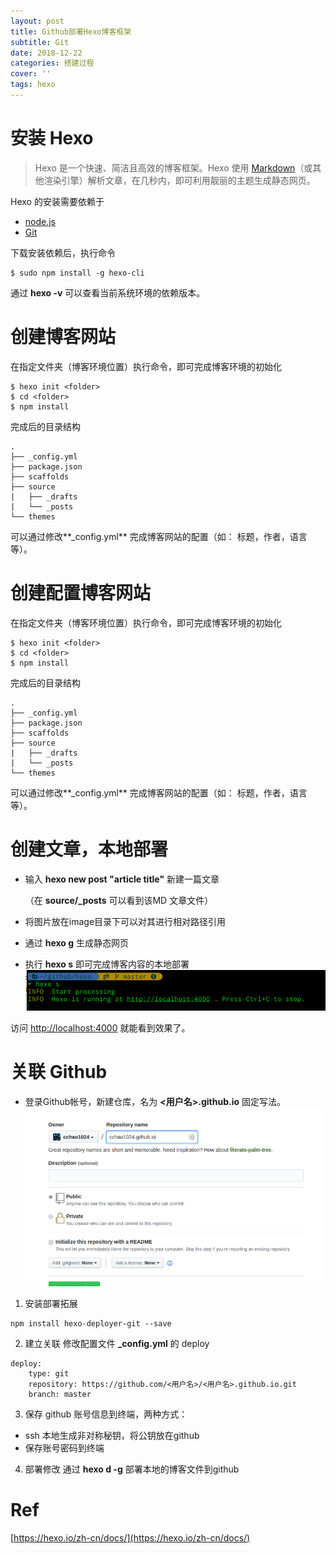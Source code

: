 ```yaml
---
layout: post
title: Github部署Hexo博客框架
subtitle: Git
date: 2018-12-22
categories: 搭建过程
cover: ''
tags: hexo
---
```


# 安装 Hexo
> Hexo 是一个快速、简洁且高效的博客框架。Hexo 使用 [Markdown](http://daringfireball.net/projects/markdown/)（或其他渲染引擎）解析文章，在几秒内，即可利用靓丽的主题生成静态网页。

Hexo 的安装需要依赖于

* [node.js](https://nodejs.org)
* [Git](git-scm.com)

下载安装依赖后，执行命令
```
$ sudo npm install -g hexo-cli
```
通过 **hexo -v** 可以查看当前系统环境的依赖版本。

# 创建博客网站
在指定文件夹（博客环境位置）执行命令，即可完成博客环境的初始化
```
$ hexo init <folder>
$ cd <folder>
$ npm install
```
完成后的目录结构
```
.
├── _config.yml
├── package.json
├── scaffolds
├── source
|   ├── _drafts
|   └── _posts
└── themes
```
可以通过修改**_config.yml** 完成博客网站的配置（如： 标题，作者，语言等）。

# 创建配置博客网站
在指定文件夹（博客环境位置）执行命令，即可完成博客环境的初始化
```
$ hexo init <folder>
$ cd <folder>
$ npm install
```
完成后的目录结构
```
.
├── _config.yml
├── package.json
├── scaffolds
├── source
|   ├── _drafts
|   └── _posts
└── themes
```
可以通过修改**_config.yml** 完成博客网站的配置（如： 标题，作者，语言等）。
# 创建文章，本地部署
* 输入 **hexo new post "article title"** 新建一篇文章

  （在 **source/_posts**  可以看到该MD 文章文件）

* 将图片放在image目录下可以对其进行相对路径引用

* 通过 **hexo g** 生成静态网页

* 执行 **hexo s** 即可完成博客内容的本地部署
  ![image.png](../../images/2018-12/hexo1.png)

访问 [http://localhost:4000](http://localhost:4000) 就能看到效果了。

# 关联 Github

* 登录Github帐号，新建仓库，名为  **<用户名>.github.io**  固定写法。
  ![image.png](../../images/2018-12/hexo2.png)

1. 安装部署拓展
```
npm install hexo-deployer-git --save
```
2. 建立关联
    修改配置文件 **_config.yml** 的 deploy
```
deploy:
    type: git
    repository: https://github.com/<用户名>/<用户名>.github.io.git
    branch: master
```
3. 保存 github 账号信息到终端，两种方式：
* ssh 本地生成非对称秘钥，将公钥放在github
* 保存账号密码到终端
4. 部署修改
    通过 **hexo d -g** 部署本地的博客文件到github



# Ref

[https://hexo.io/zh-cn/docs/](https://hexo.io/zh-cn/docs/)